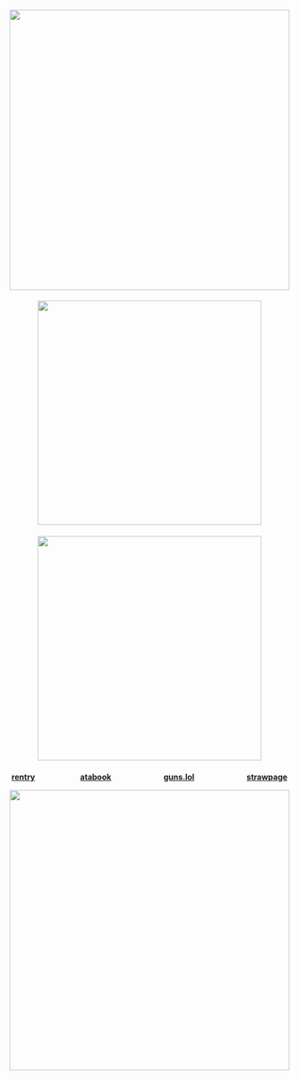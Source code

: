 
<h4 align="center">

<img src="https://postimg.cc/t10b8WCg" width="500">

<h4 align="center">
<img src="https://postimg.cc/MvFqbgCV" width="400">

<h4 align="center">
<img src="https://postimg.cc/qt8rrqzx" width="400">

</h4>

<h4 align="center">
  
[rentry](https://rentry.co/crossinton)ㅤㅤㅤ ㅤㅤㅤ[atabook](https://crossinton.atabook.org/)ㅤㅤㅤㅤ ㅤㅤㅤ[guns.lol](https://guns.lol/crossinton)ㅤㅤㅤㅤ ㅤㅤㅤ[strawpage](https://thecowpoke.straw.page)

<img src="https://postimg.cc/87fDytG3" width="500">

</h4> 
</p>
